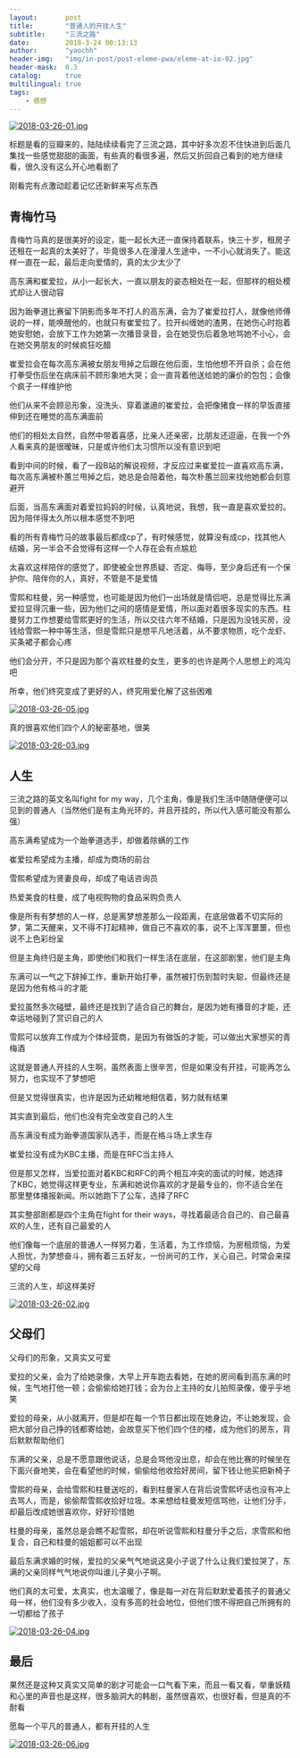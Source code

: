 ```yaml
---
layout:       post
title:        "普通人的开挂人生"
subtitle:     "三流之路"
date:         2018-3-24 00:13:13
author:       "yaochh"
header-img:   "img/in-post/post-eleme-pwa/eleme-at-io-02.jpg"
header-mask:  0.3
catalog:      true
multilingual: true
tags:
    - 感想
---
```

[![2018-03-26-01.jpg](https://i.loli.net/2018/03/26/5ab8ed43e3ced.jpg)](https://i.loli.net/2018/03/26/5ab8ed43e3ced.jpg)

标题是看的豆瓣来的，陆陆续续看完了三流之路，其中好多次忍不住快进到后面几集找一些感觉甜甜的画面，有些真的看很多遍，然后又折回自己看到的地方继续看，很久没有这么开心地看剧了

刚看完有点激动趁着记忆还新鲜来写点东西

## 青梅竹马

青梅竹马真的是很美好的设定，能一起长大还一直保持着联系，快三十岁，租房子还租在一起真的太美好了，毕竟很多人在漫漫人生途中，一不小心就消失了。能这样一直在一起，最后走向爱情的，真的太少太少了

高东满和崔爱拉，从小一起长大，一直以朋友的姿态相处在一起，但那样的相处模式却让人很动容

因为跆拳道比赛留下阴影而多年不打人的高东满，会为了崔爱拉打人，就像他师傅说的一样，能唤醒他的，也就只有崔爱拉了。拉开纠缠她的渣男，在她伤心时抱着她安慰她，会放下工作为她第一次播音录音，会在她受伤后着急地骂她不小心，会在她交男朋友的时候疯狂吃醋

崔爱拉会在每次高东满被女朋友甩掉之后跟在他后面，生怕他想不开自杀；会在他打拳受伤后坐在病床前不顾形象地大哭；会一直背着他送给她的廉价的包包；会像个疯子一样维护他

他们从来不会顾忌形象，没洗头、穿着邋遢的崔爱拉，会把像猪食一样的早饭直接伸到还在睡觉的高东满面前

他们的相处太自然，自然中带着喜感，比亲人还亲密，比朋友还逗逼，在我一个外人看来真的是很暧昧，只是或许他们太习惯所以没有意识到吧

看到中间的时候，看了一段B站的解说视频，才反应过来崔爱拉一直喜欢高东满，每次高东满被朴蕙兰甩掉之后，她总是会陪着他，每次朴蕙兰回来找他她都会刻意避开

后面，当高东满面对着爱拉妈妈的时候，认真地说，我想，我一直是喜欢爱拉的。因为陪伴得太久所以根本感觉不到吧

看的所有青梅竹马的故事最后都成cp了，有时候感觉，就算没有成cp，找其他人结婚，另一半会不会觉得有这样一个人存在会有点尴尬

太喜欢这样陪伴的感觉了，即使被全世界质疑、否定、侮辱，至少身后还有一个保护你、陪伴你的人，真好，不管是不是爱情

雪熙和柱曼，另一种感觉，也可能是因为他们一出场就是情侣吧，总是觉得比东满爱拉显得沉重一些，因为他们之间的感情是爱情，所以面对着很多现实的东西。柱曼努力工作想要给雪熙更好的生活，所以交往六年不结婚，只是因为没钱买房，没钱给雪熙一种中等生活，但是雪熙只是想平凡地活着，从不要求物质，吃个龙虾、买条裙子都会心疼

他们会分开，不只是因为那个喜欢柱曼的女生，更多的也许是两个人思想上的鸿沟吧

所幸，他们终究变成了更好的人，终究用爱化解了这些困难

[![2018-03-26-05.jpg](https://i.loli.net/2018/03/26/5ab8fe772494e.jpg)](https://i.loli.net/2018/03/26/5ab8fe772494e.jpg)

真的很喜欢他们四个人的秘密基地，很美

[![2018-03-26-03.jpg](https://i.loli.net/2018/03/26/5ab8f911a9f4e.jpg)](https://i.loli.net/2018/03/26/5ab8f911a9f4e.jpg)

## 人生

三流之路的英文名叫fight for my way，几个主角，像是我们生活中随随便便可以见到的普通人（当然他们是有主角光环的，并且开挂的，所以代入感可能没有那么强）

高东满希望成为一个跆拳道选手，却做着除螨的工作

崔爱拉希望成为主播，却成为商场的前台

雪熙希望成为贤妻良母，却成了电话咨询员

热爱美食的柱曼，成了电视购物的食品采购负责人

像是所有有梦想的人一样，总是离梦想差那么一段距离，在底层做着不切实际的梦，第二天醒来，又不得不打起精神，做自己不喜欢的事，说不上浑浑噩噩，但也说不上色彩纷呈

但是主角终归是主角，即使他们和我们一样生活在底层，在这部剧里，他们是主角

东满可以一气之下辞掉工作，重新开始打拳，虽然被打伤到暂时失聪，但最终还是是因为他有格斗的才能

爱拉虽然多次碰壁，最终还是找到了适合自己的舞台，是因为她有播音的才能，还幸运地碰到了赏识自己的人

雪熙可以放弃工作成为个体经营商，是因为有做饭的才能，可以做出大家想买的青梅酒

这就是普通人开挂的人生啊，虽然表面上很辛苦，但是如果没有开挂，可能再怎么努力，也实现不了梦想吧

但是又觉得很真实，也许是因为还幼稚地相信着，努力就有结果

其实直到最后，他们也没有完全改变自己的人生

高东满没有成为跆拳道国家队选手，而是在格斗场上求生存

崔爱拉没有成为KBC主播，而是在RFC当主持人

但是那又怎样，当爱拉面对着KBC和RFC的两个相互冲突的面试的时候，她选择了KBC，她觉得这样更专业，东满和她说你喜欢的才是最专业的，你不适合坐在那里整体播报新闻。所以她跑下了公车，选择了RFC

其实整部剧都是四个主角在fight for their ways，寻找着最适合自己的、自己最喜欢的人生，还有自己最爱的人

他们像每一个底层的普通人一样努力着，生活着，为工作烦恼，为房租烦恼，为爱人担忧，为梦想奋斗，拥有着三五好友，一份尚可的工作，关心自己，时常会来探望的父母

三流的人生，却这样美好

[![2018-03-26-02.jpg](https://i.loli.net/2018/03/26/5ab8f11f4f541.jpg)](https://i.loli.net/2018/03/26/5ab8f11f4f541.jpg)

## 父母们

父母们的形象，又真实又可爱

爱拉的父亲，会为了给她录像，大早上开车跑去看她，在她的房间看到高东满的时候，生气地打他一顿；会偷偷给她打钱；会为台上主持的女儿拍照录像，傻乎乎地笑

爱拉的母亲，从小就离开，但是却在每一个节日都出现在她身边，不让她发现，会把大部分自己挣的钱都寄给她，会故意买下他们四个住的楼，成为他们的房东，背后默默帮助他们

东满的父亲，总是不愿意跟他说话，总是会骂他没出息，却会在他比赛的时候坐在下面兴奋地笑，会在看望他的时候，偷偷给他收拾好房间，留下钱让他买把新椅子

雪熙的母亲，会给雪熙和柱曼送吃的，看到柱曼家人在背后说雪熙坏话也没有冲上去骂人，而是，偷偷帮雪熙收拾好垃圾。本来想给柱曼发短信骂他，让他们分手，却最后改成她很喜欢你，好好珍惜她

柱曼的母亲，虽然总是会瞧不起雪熙，却在听说雪熙和柱曼分手之后，求雪熙和他复合，自己和柱曼的姐姐都可以不出现

最后东满求婚的时候，爱拉的父亲气气地说这臭小子说了什么让我们爱拉哭了，东满的父亲同样气气地说你叫谁儿子臭小子啊。

他们真的太可爱，太真实，也太温暖了，像是每一对在背后默默爱着孩子的普通父母一样，他们没有多少收入，没有多高的社会地位，但他们恨不得把自己所拥有的一切都给了孩子

[![2018-03-26-04.jpg](https://i.loli.net/2018/03/26/5ab8fd18065e1.jpg)](https://i.loli.net/2018/03/26/5ab8fd18065e1.jpg)

## 最后

果然还是这种又真实又简单的剧才可能会一口气看下来，而且一看又看，举重妖精和心里的声音也是这样，很多脑洞大的韩剧，虽然很喜欢，也很好看，但是真的不耐看

愿每一个平凡的普通人，都有开挂的人生

[![2018-03-26-06.jpg](https://i.loli.net/2018/03/26/5ab8fe773b100.jpg)](https://i.loli.net/2018/03/26/5ab8fe773b100.jpg)


